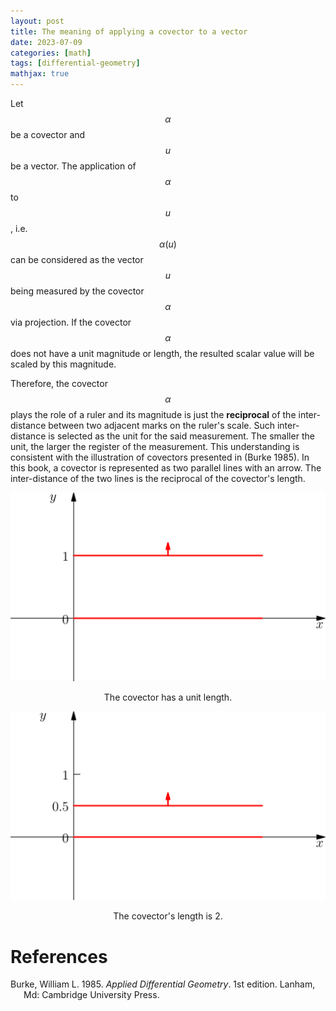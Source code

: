 ```yaml
---
layout: post
title: The meaning of applying a covector to a vector
date: 2023-07-09
categories: [math]
tags: [differential-geometry]
mathjax: true
---
```


Let $$\alpha$$ be a covector and $$u$$ be a vector. The application of
$$\alpha$$ to $$u$$, i.e. $$\alpha(u)$$ can be considered as the vector $$u$$
being measured by the covector $$\alpha$$ via projection. If the covector
$$\alpha$$ does not have a unit magnitude or length, the resulted scalar
value will be scaled by this magnitude.

Therefore, the covector $$\alpha$$ plays the role of a ruler and its
magnitude is just the **reciprocal** of the inter-distance between two
adjacent marks on the ruler's scale. Such inter-distance is selected as
the unit for the said measurement. The smaller the unit, the larger the
register of the measurement. This understanding is consistent with the
illustration of covectors presented in (Burke 1985). In this book, a
covector is represented as two parallel lines with an arrow. The
inter-distance of the two lines is the reciprocal of the covector's
length.

<p align="center"><img src="/figures/2023-07-09-illustration-of-covector.png" alt="The covector has a unit length." /></p>
<p align="center">The covector has a unit length.</p>

<p align="center"><img src="/figures/2023-07-09-illustration-of-covector-magnitude=2.png" alt="The covector's length is 2." /></p>
<p align="center">The covector's length is 2.</p>

# References
<div id="refs" class="references hanging-indent">

<div id="ref-BurkeApplied1985" markdown="1">

Burke, William L. 1985. *Applied Differential Geometry*. 1st edition.
Lanham, Md: Cambridge University Press.

</div>

</div>

